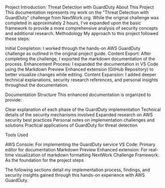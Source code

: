 Project Introduction: Threat Detection with GuardDuty
About This Project
This documentation represents my work on the "Threat Detection with GuardDuty" challenge from NextWork.org. While the original challenge was completed in approximately 2 hours, I've expanded upon the basic framework to provide a more comprehensive analysis of security concepts and additional research.
Methodology
My approach to this project followed these steps:

Initial Completion: I worked through the hands-on AWS GuardDuty challenge as outlined in the original project guide.
Content Export: After completing the challenge, I exported the markdown documentation of the process.
Enhancement Process: I expanded the documentation in VS Code using the Markdown Preview Enhanced extension (GitHub Repository) to better visualize changes while editing.
Content Expansion: I added deeper technical explanations, security research references, and personal insights throughout the documentation.

Documentation Structure
This enhanced documentation is organized to provide:

Clear explanation of each phase of the GuardDuty implementation
Technical details of the security mechanisms involved
Expanded research on AWS security best practices
Personal notes on implementation challenges and solutions
Practical applications of GuardDuty for threat detection

Tools Used

AWS Console: For implementing the GuardDuty service
VS Code: Primary editor for documentation
Markdown Preview Enhanced extension: For real-time visualization of markdown formatting
NextWork Challenge Framework: As the foundation for the project steps

The following sections detail my implementation process, findings, and security insights gained through this hands-on experience with AWS GuardDuty.
